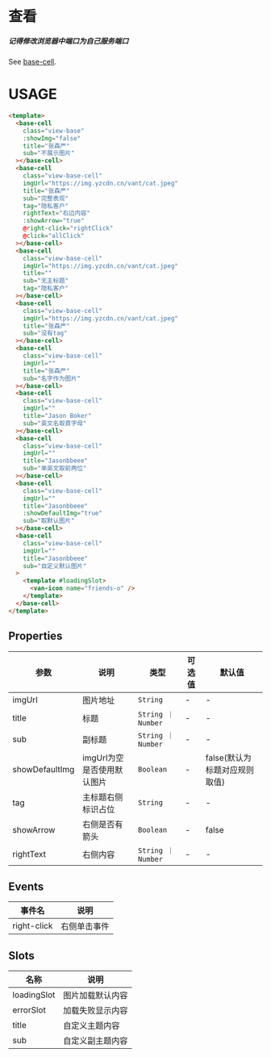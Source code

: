 # 查看
##### 记得修改浏览器中端口为自己服务端口
See [base-cell](http://localhost:8083/base-cell).

# USAGE
```html
<template>
  <base-cell
    class="view-base"
    :showImg="false"
    title="张森严"
    sub="不展示图片"
  ></base-cell>
  <base-cell
    class="view-base-cell"
    imgUrl="https://img.yzcdn.cn/vant/cat.jpeg"
    title="张森严"
    sub="完整表现"
    tag="隐私客户"
    rightText="右边内容"
    :showArrow="true"
    @right-click="rightClick"
    @click="allClick"
  ></base-cell>
  <base-cell
    class="view-base-cell"
    imgUrl="https://img.yzcdn.cn/vant/cat.jpeg"
    title=""
    sub="无主标题"
    tag="隐私客户"
  ></base-cell>
  <base-cell
    class="view-base-cell"
    imgUrl="https://img.yzcdn.cn/vant/cat.jpeg"
    title="张森严"
    sub="没有tag"
  ></base-cell>
  <base-cell
    class="view-base-cell"
    imgUrl=""
    title="张森严"
    sub="名字作为图片"
  ></base-cell>
  <base-cell
    class="view-base-cell"
    imgUrl=""
    title="Jason Boker"
    sub="英文名取首字母"
  ></base-cell>
  <base-cell
    class="view-base-cell"
    imgUrl=""
    title="Jasonbbeee"
    sub="单英文取前两位"
  ></base-cell>
  <base-cell
    class="view-base-cell"
    imgUrl=""
    title="Jasonbbeee"
    :showDefaultImg="true"
    sub="取默认图片"
  ></base-cell>
  <base-cell
    class="view-base-cell"
    imgUrl=""
    title="Jasonbbeee"
    sub="自定义默认图片"
  >
    <template #loadingSlot>
      <van-icon name="friends-o" />
    </template>
  </base-cell>
</template>

```

## Properties

| 参数 | 说明 | 类型 | 可选值 | 默认值 |
|-----------|-----------|-----------|-------------|-------------|
| imgUrl | 图片地址 | `String` | - | - |
| title | 标题 | `String ｜ Number` | - | - |
| sub | 副标题 | `String ｜ Number` | - | - |
| showDefaultImg | imgUrl为空是否使用默认图片 | `Boolean` | - | false(默认为标题对应规则取值) |
| tag | 主标题右侧标识占位 | `String` | - | - |
| showArrow | 右侧是否有箭头 | `Boolean` | - | false|
| rightText | 右侧内容 | `String ｜ Number` | - | -|

## Events
| 事件名 | 说明 |
|-----------|-----------|
| right-click | 右侧单击事件 |

## Slots
| 名称 | 说明 |
|-----------|-----------|
| loadingSlot | 图片加载默认内容 |
| errorSlot | 加载失败显示内容 |
| title | 自定义主题内容 |
| sub | 自定义副主题内容 |
